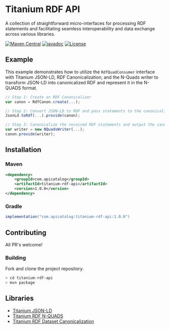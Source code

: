 # Titanium RDF API

A collection of straightforward micro-interfaces for processing RDF statements and facilitating seamless interoperability and data exchange across various libraries.

[![Maven Central](https://img.shields.io/maven-central/v/com.apicatalog/titanium-rdf-api.svg?label=Maven%20Central)](https://search.maven.org/search?q=g:com.apicatalog%20AND%20a:titanium-rdf-api)
[![javadoc](https://javadoc.io/badge2/com.apicatalog/titanium-rdf-api/javadoc.svg)](https://javadoc.io/doc/com.apicatalog/titanium-rdf-api)
[![License](https://img.shields.io/badge/License-Apache%202.0-blue.svg)](https://opensource.org/licenses/Apache-2.0)

## Example

This example demonstrates how to utilize the `RdfQuadConsumer` interface with Titanium JSON-LD, RDF Canonicalization, and the N-Quads writer to transform JSON-LD into canonicalized RDF and represent it in the N-QUADS format.

```javascript
// Step 1: Create an RDF Canonicalizer
var canon = RdfCanon.create(...);

// Step 2: Convert JSON-LD to RDF and pass statements to the canonicalizer
JsonLd.toRdf(...).provide(canon);

// Step 3: Canonicalize the received RDF statements and output the canonical version in N-QUADS format
var writer = new NQuadsWriter(...);
canon.provide(writer);

```

## Installation

### Maven

```xml
<dependency>
    <groupId>com.apicatalog</groupId>
    <artifactId>titanium-rdf-api</artifactId>
    <version>1.0.0</version>
</dependency>
```

### Gradle

```gradle
implementation("com.apicatalog:titanium-rdf-api:1.0.0")
```

## Contributing

All PR's welcome!


### Building

Fork and clone the project repository.

```bash
> cd titanium-rdf-api
> mvn package
```


## Libraries

* [Titanium JSON-LD](https://github.com/filip26/titanium-json-ld)
* [Titanium RDF N-QUADS](https://github.com/filip26/titanium-rdf-n-quads)
* [Titanium RDF Dataset Canonicalization](https://github.com/filip26/titanium-rdf-canon)

